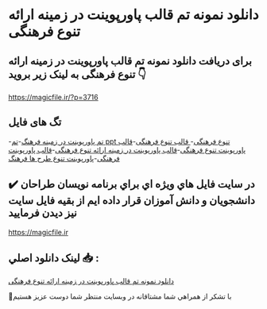# دانلود نمونه تم قالب پاورپوینت در زمینه ارائه تنوع فرهنگی

## برای دریافت دانلود نمونه تم قالب پاورپوینت در زمینه ارائه تنوع فرهنگی به لینک زیر بروید 👇

https://magicfile.ir/?p=3716

## تگ های فایل

-[تم پاورپوینت در زمینه فرهنگ](https://magicfile.ir/product/%d8%aa%d9%85-%d9%82%d8%a7%d9%84%d8%a8-%d9%be%d8%a7%d9%88%d8%b1%d9%be%d9%88%db%8c%d9%86%d8%aa-%d8%af%d8%b1-%d8%b2%d9%85%db%8c%d9%86%d9%87%d8%a7%d8%b1%d8%a7%d8%a6%d9%87-%d8%aa%d9%86%d9%88%d8%b9-%d9%81%d8%b1%d9%87%d9%86%da%af%db%8c/)-[تم ppt تنوع فرهنگی](https://magicfile.ir/product/%d8%aa%d9%85-%d9%82%d8%a7%d9%84%d8%a8-%d9%be%d8%a7%d9%88%d8%b1%d9%be%d9%88%db%8c%d9%86%d8%aa-%d8%af%d8%b1-%d8%b2%d9%85%db%8c%d9%86%d9%87%d8%a7%d8%b1%d8%a7%d8%a6%d9%87-%d8%aa%d9%86%d9%88%d8%b9-%d9%81%d8%b1%d9%87%d9%86%da%af%db%8c/)-[ قالب تنوع فرهنگی](https://magicfile.ir/product/%d8%aa%d9%85-%d9%82%d8%a7%d9%84%d8%a8-%d9%be%d8%a7%d9%88%d8%b1%d9%be%d9%88%db%8c%d9%86%d8%aa-%d8%af%d8%b1-%d8%b2%d9%85%db%8c%d9%86%d9%87%d8%a7%d8%b1%d8%a7%d8%a6%d9%87-%d8%aa%d9%86%d9%88%d8%b9-%d9%81%d8%b1%d9%87%d9%86%da%af%db%8c/)-[قالب پاورپوینت تنوع فرهنگی](https://magicfile.ir/product/%d8%aa%d9%85-%d9%82%d8%a7%d9%84%d8%a8-%d9%be%d8%a7%d9%88%d8%b1%d9%be%d9%88%db%8c%d9%86%d8%aa-%d8%af%d8%b1-%d8%b2%d9%85%db%8c%d9%86%d9%87%d8%a7%d8%b1%d8%a7%d8%a6%d9%87-%d8%aa%d9%86%d9%88%d8%b9-%d9%81%d8%b1%d9%87%d9%86%da%af%db%8c/)-[قالب پاورپوینت در زمینه ارائه تنوع فرهنگی](https://magicfile.ir/product/%d8%aa%d9%85-%d9%82%d8%a7%d9%84%d8%a8-%d9%be%d8%a7%d9%88%d8%b1%d9%be%d9%88%db%8c%d9%86%d8%aa-%d8%af%d8%b1-%d8%b2%d9%85%db%8c%d9%86%d9%87%d8%a7%d8%b1%d8%a7%d8%a6%d9%87-%d8%aa%d9%86%d9%88%d8%b9-%d9%81%d8%b1%d9%87%d9%86%da%af%db%8c/)-[قالب پاورپوینت فرهنگی](https://magicfile.ir/product/%d8%aa%d9%85-%d9%82%d8%a7%d9%84%d8%a8-%d9%be%d8%a7%d9%88%d8%b1%d9%be%d9%88%db%8c%d9%86%d8%aa-%d8%af%d8%b1-%d8%b2%d9%85%db%8c%d9%86%d9%87%d8%a7%d8%b1%d8%a7%d8%a6%d9%87-%d8%aa%d9%86%d9%88%d8%b9-%d9%81%d8%b1%d9%87%d9%86%da%af%db%8c/)-[پاورپوینت تنوع طرح ها فرهنگ](https://magicfile.ir/product/%d8%aa%d9%85-%d9%82%d8%a7%d9%84%d8%a8-%d9%be%d8%a7%d9%88%d8%b1%d9%be%d9%88%db%8c%d9%86%d8%aa-%d8%af%d8%b1-%d8%b2%d9%85%db%8c%d9%86%d9%87%d8%a7%d8%b1%d8%a7%d8%a6%d9%87-%d8%aa%d9%86%d9%88%d8%b9-%d9%81%d8%b1%d9%87%d9%86%da%af%db%8c/)

## ✔️ در سايت فايل هاي ويژه اي براي برنامه نويسان طراحان دانشجويان و دانش آموزان قرار داده ايم از بقيه فايل سايت نيز ديدن فرماييد

https://magicfile.ir


## لينک دانلود اصلي 📥 :

[دانلود نمونه تم قالب پاورپوینت در زمینه ارائه تنوع فرهنگی](https://magicfile.ir/product/%d8%aa%d9%85-%d9%82%d8%a7%d9%84%d8%a8-%d9%be%d8%a7%d9%88%d8%b1%d9%be%d9%88%db%8c%d9%86%d8%aa-%d8%af%d8%b1-%d8%b2%d9%85%db%8c%d9%86%d9%87%d8%a7%d8%b1%d8%a7%d8%a6%d9%87-%d8%aa%d9%86%d9%88%d8%b9-%d9%81%d8%b1%d9%87%d9%86%da%af%db%8c/) 


🙏با تشکر از همراهي شما مشتاقانه در وبسایت منتظر شما دوست عزیز هستیم

